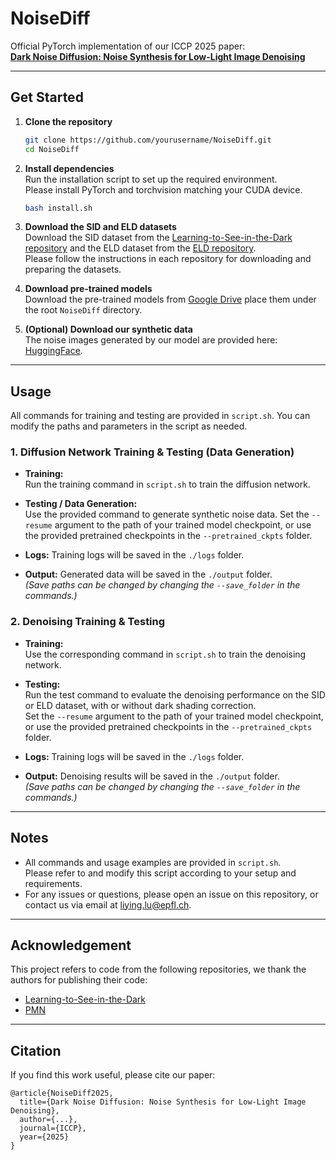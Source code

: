 # NoiseDiff

Official PyTorch implementation of our ICCP 2025 paper:  
**[Dark Noise Diffusion: Noise Synthesis for Low-Light Image Denoising](https://arxiv.org/abs/2503.11262v1)**

---

## Get Started

1. **Clone the repository**
    ```bash
    git clone https://github.com/yourusername/NoiseDiff.git
    cd NoiseDiff
    ```

2. **Install dependencies**  
   Run the installation script to set up the required environment.  
   Please install PyTorch and torchvision matching your CUDA device.
    ```bash
    bash install.sh
    ```

3. **Download the SID and ELD datasets**  
   Download the SID dataset from the [Learning-to-See-in-the-Dark repository](https://github.com/cchen156/Learning-to-See-in-the-Dark) and the ELD dataset from the [ELD repository](https://github.com/Vandermode/ELD).  
   Please follow the instructions in each repository for downloading and preparing the datasets.

4. **Download pre-trained models**  
   Download the pre-trained models from [Google Drive](https://drive.google.com/drive/folders/1kIXX-ya_6PQ5UMAzx8YVf2XApq6_53YV?usp=sharing) place them under the root `NoiseDiff` directory.

5. **(Optional) Download our synthetic data**  
   The noise images generated by our model are provided here: [HuggingFace](https://huggingface.co/datasets/SkyeLu/NoiseDiffData).

---

## Usage

All commands for training and testing are provided in `script.sh`. You can modify the paths and parameters in the script as needed.

### 1. Diffusion Network Training & Testing (Data Generation)

- **Training:**  
  Run the training command in `script.sh` to train the diffusion network.
- **Testing / Data Generation:**  
  Use the provided command to generate synthetic noise data. Set the `--resume` argument to the path of your trained model checkpoint, or use the provided pretrained checkpoints in the `--pretrained_ckpts` folder.

- **Logs:** Training logs will be saved in the `./logs` folder.
- **Output:** Generated data will be saved in the `./output` folder.  
  *(Save paths can be changed by changing the `--save_folder` in the commands.)*

### 2. Denoising Training & Testing

- **Training:**  
  Use the corresponding command in `script.sh` to train the denoising network.
- **Testing:**  
  Run the test command to evaluate the denoising performance on the SID or ELD dataset, with or without dark shading correction.  
  Set the `--resume` argument to the path of your trained model checkpoint, or use the provided pretrained checkpoints in the `--pretrained_ckpts` folder.

- **Logs:** Training logs will be saved in the `./logs` folder.
- **Output:** Denoising results will be saved in the `./output` folder.  
  *(Save paths can be changed by changing the `--save_folder` in the commands.)*

---

## Notes

- All commands and usage examples are provided in `script.sh`.  
  Please refer to and modify this script according to your setup and requirements.
- For any issues or questions, please open an issue on this repository, or contact us via email at liying.lu@epfl.ch.

---

## Acknowledgement

This project refers to code from the following repositories, we thank the authors for publishing their code:
- [Learning-to-See-in-the-Dark](https://github.com/cchen156/Learning-to-See-in-the-Dark)
- [PMN](https://github.com/megvii-research/PMN)

---

## Citation

If you find this work useful, please cite our paper:

```
@article{NoiseDiff2025,
  title={Dark Noise Diffusion: Noise Synthesis for Low-Light Image Denoising},
  author={...},
  journal={ICCP},
  year={2025}
}
```
